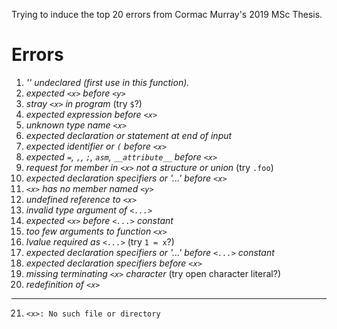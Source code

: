 Trying to induce the top 20 errors from Cormac Murray's 2019 MSc Thesis.

# Errors

1. _'<x>' undeclared (first use in this function)._
2. _expected `<x>` before `<y>`_
3. _stray `<x>` in program_ (try `$`?)
4. _expected expression before `<x>`_
5. _unknown type name `<x>`_
6. _expected declaration or statement at end of input_
7. _expected identifier or `(` before `<x>`_
8. _expected `=`, `,`, `;`, `asm`, `__attribute__` before `<x>`_
9. _request for member in `<x>` not a structure or union_ (try `.foo`)
10. _expected declaration specifiers or '...' before `<x>`_
11. _`<x>` has no member named `<y>`_
12. _undefined reference to `<x>`_
13. _invalid type argument of `<...>`_
14. _expected `<x>` before `<...>` constant_
15. _too few arguments to function `<x>`_
16. _lvalue required as `<...>`_ (try `1 = x`?)
17. _expected declaration specifiers or '...' before `<...>` constant_
18. _expected declaration specifiers before `<x>`_
19. _missing terminating `<x>` character_ (try open character literal?)
20. _redefinition of `<x>`_

---

21. `<x>: No such file or directory`
